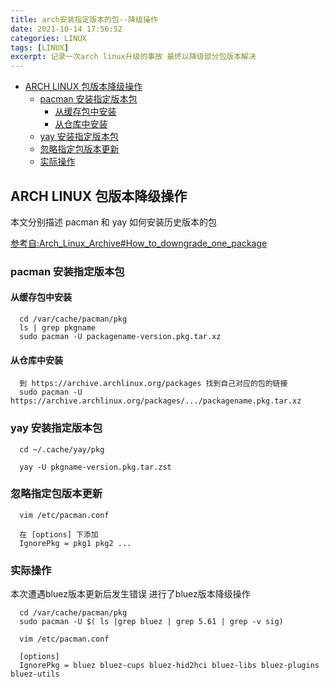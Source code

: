 ```yaml
---
title: arch安装指定版本的包--降级操作
date: 2021-10-14 17:56:52
categories: LINUX
tags: [LINUX]
excerpt: 记录一次arch linux升级的事故 最终以降级部分包版本解决
---
```


<!-- markdown-toc GitLab -->

* [ARCH LINUX 包版本降级操作](#arch-linux-包版本降级操作)
  * [pacman 安装指定版本包](#pacman-安装指定版本包)
    * [从缓存包中安装](#从缓存包中安装)
    * [从仓库中安装](#从仓库中安装)
  * [yay 安装指定版本包](#yay-安装指定版本包)
  * [忽略指定包版本更新](#忽略指定包版本更新)
  * [实际操作](#实际操作)

<!-- markdown-toc -->

## ARCH LINUX 包版本降级操作

本文分别描述 pacman 和 yay 如何安装历史版本的包

[参考自:Arch_Linux_Archive#How_to_downgrade_one_package](https://wiki.archlinux.org/title/Arch_Linux_Archive#How_to_downgrade_one_package)

### pacman 安装指定版本包

#### 从缓存包中安装

```plaintext
  cd /var/cache/pacman/pkg
  ls | grep pkgname
  sudo pacman -U packagename-version.pkg.tar.xz
```

#### 从仓库中安装

```plaintext
  到 https://archive.archlinux.org/packages 找到自己对应的包的链接
  sudo pacman -U https://archive.archlinux.org/packages/.../packagename.pkg.tar.xz
```

### yay 安装指定版本包

```plaintext
  cd ~/.cache/yay/pkg

  yay -U pkgname-version.pkg.tar.zst
```

### 忽略指定包版本更新

```plaintext
  vim /etc/pacman.conf

  在 [options] 下添加
  IgnorePkg = pkg1 pkg2 ...
```

### 实际操作

本次遭遇bluez版本更新后发生错误 进行了bluez版本降级操作

```shell
  cd /var/cache/pacman/pkg
  sudo pacman -U $( ls |grep bluez | grep 5.61 | grep -v sig)

  vim /etc/pacman.conf

  [options]
  IgnorePkg = bluez bluez-cups bluez-hid2hci bluez-libs bluez-plugins bluez-utils
```
